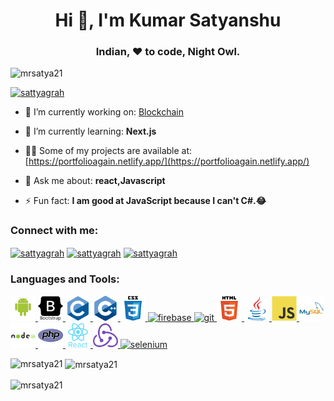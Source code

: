 <h1 align="center">Hi 👋, I'm Kumar Satyanshu</h1>
<h3 align="center">Indian, ❤ to code, Night Owl.</h3>

<p align="left"> <img src="https://komarev.com/ghpvc/?username=mrsatya21&label=Profile%20views&color=0e75b6&style=flat" alt="mrsatya21" /> </p>

<p align="left"> <a href="https://twitter.com/sattyagrah" target="blank"><img src="https://img.shields.io/twitter/follow/sattyagrah?logo=twitter&style=for-the-badge" alt="sattyagrah" /></a> </p>

- 🔭 I’m currently working on: [Blockchain](https://github.com/mrsatya21/BlockChain)

- 🌱 I’m currently learning: **Next.js**

- 👨‍💻 Some of my projects are available at: [https://portfolioagain.netlify.app/](https://portfolioagain.netlify.app/)

- 💬 Ask me about: **react,Javascript**

- ⚡ Fun fact: **I am good at JavaScript because I can't C#.😂**

<h3 align="left">Connect with me:</h3>
<p align="left">
<a href="https://twitter.com/sattyagrah" target="blank"><img align="center" src="https://cdn.jsdelivr.net/npm/simple-icons@3.0.1/icons/twitter.svg" alt="sattyagrah" height="30" width="40" /></a>
<a href="https://linkedin.com/in/sattyagrah" target="blank"><img align="center" src="https://cdn.jsdelivr.net/npm/simple-icons@3.0.1/icons/linkedin.svg" alt="sattyagrah" height="30" width="40" /></a>
<a href="https://instagram.com/sattyagrah" target="blank"><img align="center" src="https://cdn.jsdelivr.net/npm/simple-icons@3.0.1/icons/instagram.svg" alt="sattyagrah" height="30" width="40" /></a>
</p>

<h3 align="left">Languages and Tools:</h3>
<p align="left"> <a href="https://developer.android.com" target="_blank"> <img src="https://raw.githubusercontent.com/devicons/devicon/master/icons/android/android-original-wordmark.svg" alt="android" width="40" height="40"/> </a> <a href="https://getbootstrap.com" target="_blank"> <img src="https://raw.githubusercontent.com/devicons/devicon/master/icons/bootstrap/bootstrap-plain-wordmark.svg" alt="bootstrap" width="40" height="40"/> </a> <a href="https://www.cprogramming.com/" target="_blank"> <img src="https://raw.githubusercontent.com/devicons/devicon/master/icons/c/c-original.svg" alt="c" width="40" height="40"/> </a> <a href="https://www.w3schools.com/cpp/" target="_blank"> <img src="https://raw.githubusercontent.com/devicons/devicon/master/icons/cplusplus/cplusplus-original.svg" alt="cplusplus" width="40" height="40"/> </a> <a href="https://www.w3schools.com/css/" target="_blank"> <img src="https://raw.githubusercontent.com/devicons/devicon/master/icons/css3/css3-original-wordmark.svg" alt="css3" width="40" height="40"/> </a> <a href="https://firebase.google.com/" target="_blank"> <img src="https://www.vectorlogo.zone/logos/firebase/firebase-icon.svg" alt="firebase" width="40" height="40"/> </a> <a href="https://git-scm.com/" target="_blank"> <img src="https://www.vectorlogo.zone/logos/git-scm/git-scm-icon.svg" alt="git" width="40" height="40"/> </a> <a href="https://www.w3.org/html/" target="_blank"> <img src="https://raw.githubusercontent.com/devicons/devicon/master/icons/html5/html5-original-wordmark.svg" alt="html5" width="40" height="40"/> </a> <a href="https://www.java.com" target="_blank"> <img src="https://raw.githubusercontent.com/devicons/devicon/master/icons/java/java-original.svg" alt="java" width="40" height="40"/> </a> <a href="https://developer.mozilla.org/en-US/docs/Web/JavaScript" target="_blank"> <img src="https://raw.githubusercontent.com/devicons/devicon/master/icons/javascript/javascript-original.svg" alt="javascript" width="40" height="40"/> </a> <a href="https://www.mysql.com/" target="_blank"> <img src="https://raw.githubusercontent.com/devicons/devicon/master/icons/mysql/mysql-original-wordmark.svg" alt="mysql" width="40" height="40"/> </a> <a href="https://nodejs.org" target="_blank"> <img src="https://raw.githubusercontent.com/devicons/devicon/master/icons/nodejs/nodejs-original-wordmark.svg" alt="nodejs" width="40" height="40"/> </a> <a href="https://www.php.net" target="_blank"> <img src="https://raw.githubusercontent.com/devicons/devicon/master/icons/php/php-original.svg" alt="php" width="40" height="40"/> </a> <a href="https://reactjs.org/" target="_blank"> <img src="https://raw.githubusercontent.com/devicons/devicon/master/icons/react/react-original-wordmark.svg" alt="react" width="40" height="40"/> </a> <a href="https://redux.js.org" target="_blank"> <img src="https://raw.githubusercontent.com/devicons/devicon/master/icons/redux/redux-original.svg" alt="redux" width="40" height="40"/> </a> <a href="https://www.selenium.dev" target="_blank"> <img src="https://raw.githubusercontent.com/detain/svg-logos/780f25886640cef088af994181646db2f6b1a3f8/svg/selenium-logo.svg" alt="selenium" width="40" height="40"/> </a> </p>

<p><img align="left" src="https://github-readme-stats.vercel.app/api/top-langs?username=mrsatya21&show_icons=true&locale=en&layout=compact" alt="mrsatya21" /></p>

<p>&nbsp;<img align="center" src="https://github-readme-stats.vercel.app/api?username=mrsatya21&show_icons=true&locale=en" alt="mrsatya21" /></p>

<p><img align="center" src="https://github-readme-streak-stats.herokuapp.com/?user=mrsatya21&" alt="mrsatya21" /></p>
